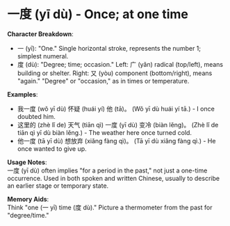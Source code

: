 # **一度 (yī dù) - Once; at one time**

**Character Breakdown**:  
- 一 (yī): "One." Single horizontal stroke, represents the number 1; simplest numeral.  
- 度 (dù): "Degree; time; occasion." Left: 广 (yǎn) radical (top/left), means building or shelter. Right: 又 (yòu) component (bottom/right), means "again." "Degree" or "occasion," as in times or temperature.

**Examples**:  
- 我一度 (wǒ yī dù) 怀疑 (huái yí) 他 (tā)。 (Wǒ yī dù huái yí tā.) - I once doubted him.  
- 这里的 (zhè lǐ de) 天气 (tiān qì) 一度 (yī dù) 变冷 (biàn lěng)。 (Zhè lǐ de tiān qì yī dù biàn lěng.) - The weather here once turned cold.  
- 他一度 (tā yī dù) 想放弃 (xiǎng fàng qì)。 (Tā yī dù xiǎng fàng qì.) - He once wanted to give up.

**Usage Notes**:  
一度 (yī dù) often implies "for a period in the past," not just a one-time occurrence. Used in both spoken and written Chinese, usually to describe an earlier stage or temporary state.

**Memory Aids**:  
Think "one (一 yī) time (度 dù)." Picture a thermometer from the past for "degree/time."